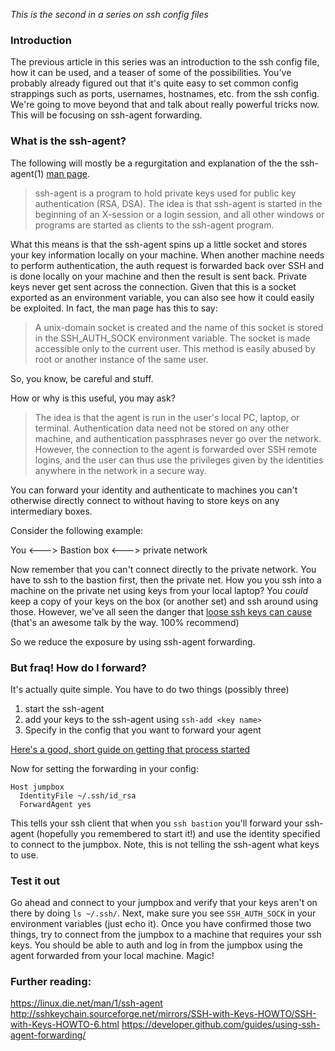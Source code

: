 _This is the second in a series on ssh config files_

### Introduction

The previous article in this series was an introduction to the ssh config file, how it can be used, and a teaser of some of the possibilities. You've probably already figured out that it's quite easy to set common config strappings such as ports, usernames, hostnames, etc. from the ssh config. We're going to move beyond that and talk about really powerful tricks now. This will be focusing on ssh-agent forwarding. 

### What is the ssh-agent?

The following will mostly be a regurgitation and explanation of the the ssh-agent(1) [man page](https://linux.die.net/man/1/ssh-agent). 

>ssh-agent is a program to hold private keys used for public key authentication (RSA, DSA). The idea is that ssh-agent is started in the beginning of an X-session or a login session, and all other windows or programs are started as clients to the ssh-agent program.

What this means is that the ssh-agent spins up a little socket and stores your key information locally on your machine. When another machine needs to perform authentication, the auth request is forwarded back over SSH and is done locally on your machine and then the result is sent back. Private keys never get sent across the connection. Given that this is a socket exported as an environment variable, you can also see how it could easily be exploited. In fact, the man page has this to say:

> A unix-domain socket is created and the name of this socket is stored in the SSH_AUTH_SOCK environment variable. The socket is made accessible only to the current user. This method is easily abused by root or another instance of the same user.

So, you know, be careful and stuff.

How or why is this useful, you may ask? 

> The idea is that the agent is run in the user's local PC, laptop, or terminal. Authentication data need not be stored on any other machine, and authentication passphrases never go over the network. However, the connection to the agent is forwarded over SSH remote logins, and the user can thus use the privileges given by the identities anywhere in the network in a secure way.

You can forward your identity and authenticate to machines you can't otherwise directly connect to without having to store keys on any intermediary boxes.

Consider the following example:

You <---> Bastion box <---> private network

Now remember that you can't connect directly to the private network. You have to ssh to the bastion first, then the private net. How you you ssh into a machine on the private net using keys from your local laptop? You _could_ keep a copy of your keys on the box (or another set) and ssh around using those. However, we've all seen the danger that [loose ssh keys can cause](https://www.oreilly.com/learning/how-netflix-gives-all-its-engineers-ssh-access) (that's an awesome talk by the way. 100% recommend) 

So we reduce the exposure by using ssh-agent forwarding. 

### But fraq! How do I forward?

It's actually quite simple. You have to do two things (possibly three)

1. start the ssh-agent
1. add your keys to the ssh-agent using `ssh-add <key name>`
1. Specify in the config that you want to forward your agent

[Here's a good, short guide on getting that process started](http://sshkeychain.sourceforge.net/mirrors/SSH-with-Keys-HOWTO/SSH-with-Keys-HOWTO-6.html)

Now for setting the forwarding in your config: 

```
Host jumpbox
  IdentityFile ~/.ssh/id_rsa
  ForwardAgent yes
```
This tells your ssh client that when you `ssh bastion` you'll forward your ssh-agent (hopefully you remembered to start it!) and use the identity specified to connect to the jumpbox. Note, this is not telling the ssh-agent what keys to use. 

### Test it out

Go ahead and connect to your jumpbox and verify that your keys aren't on there by doing `ls ~/.ssh/`. Next, make sure you see `SSH_AUTH_SOCK` in your environment variables (just echo it). Once you have confirmed those two things, try to connect from the jumpbox to a machine that requires your ssh keys. You should be able to auth and log in from the jumpbox using the agent forwarded from your local machine. Magic!

### Further reading:

https://linux.die.net/man/1/ssh-agent
http://sshkeychain.sourceforge.net/mirrors/SSH-with-Keys-HOWTO/SSH-with-Keys-HOWTO-6.html
https://developer.github.com/guides/using-ssh-agent-forwarding/
